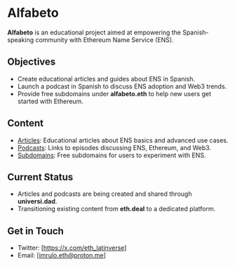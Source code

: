 # Alfabeto

**Alfabeto** is an educational project aimed at empowering the Spanish-speaking community with Ethereum Name Service (ENS). 

## Objectives
- Create educational articles and guides about ENS in Spanish.
- Launch a podcast in Spanish to discuss ENS adoption and Web3 trends.
- Provide free subdomains under **alfabeto.eth** to help new users get started with Ethereum.

## Content
- [Articles](#): Educational articles about ENS basics and advanced use cases.
- [Podcasts](#): Links to episodes discussing ENS, Ethereum, and Web3.
- [Subdomains](#): Free subdomains for users to experiment with ENS.

## Current Status
- Articles and podcasts are being created and shared through **universi.dad**.
- Transitioning existing content from **eth.deal** to a dedicated platform.

## Get in Touch
- Twitter: [https://x.com/eth_latinverse]
- Email: [imrulo.eth@proton.me]
